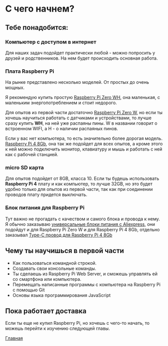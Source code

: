 # С чего начнем?

## Тебе понадобится:

### Компьютер с доступом в интернет

Для наших задач подойдет практически любой - можно попросить у друзей и родственников. На нем будет происходить основная работа.

### Плата Raspberry Pi

На рынке представлено несколько моделей. От простых до очень мощных.

Я рекомендую купить простую [Raspberry Pi Zero WH](https://amperkot.ru/products/minikompyuter_raspberry_pi_zero_wh_wifi_i_bluetooth_40/39171536.html), она маленькая, с маленьким энергопотреблением и стоит недорого.

Для опытов из первой части достаточно [Raspberry Pi Zero W](https://amperkot.ru/products/minikompyuter_raspberry_pi_zero_w____wifi_i_bluetooth_40/24289461.html), но если ты хочешь научиться работать с датчиками и устройствами, то лучше сразу купить **WH**, на ней уже распаяны пины. W в названии говорит о встроенном WIFI, а H - о наличии распаяных пинов.

Если у вас нет компьютера, то есть значительно более дорогая модель.
[Raspberry Pi 4 8Gb](https://amperkot.ru/products/minikompyuter_raspberry_pi_4_model_b__8gb/39108411.html), она так же подойдет для всех опытов, а кроме этого к ней можно подключить монитор, клавиатуру и мышь и работать с ней как с рабочей станцией.

### micro SD карта

Для опытов подойдет от 8GB, класса 10. Если ты будешь использовать **Raspberry Pi 4** плату и как компьютер, то лучше 32GB, но это будет удобно только для опытов из первой части, так как при соединении проводов плату придется выключать.

### Блок питания для Raspberry Pi

Тут важно не прогадать с качеством и самого блока и провода к нему. Я обычно заказываю [универсальные блоки питания с Aliexpress](https://aliexpress.ru/item/4001290502067.html?spm=a2g39.orderlist.0.0.46df4aa6xY2MYE), они подойдут и для Raspberry Pi Zero W и для Raspberry Pi 4 8Gb, отдельно заказывал [Type-C провод для Raspberry Pi 4 8Gb](https://aliexpress.ru/item/4000802127824.html?spm=a2g39.orderlist.0.0.46df4aa6xY2MYE)

## Чему ты научишься в первой части

* Как пользоваться командной строкой.
* Создавать свои консольные команды.
* Ты сделаешь из Raspberry Pi Web Server, и сможешь управлять ей со смартфона или компьютера.
* Перемещать написанные программы с компьютера на Raspberry Pi с помощью Git
* Основы языка программирования JavaScript

## Пока работает доставка

Если ты еще не купил Raspberry Pi, но хочешь с чего-то начать, то можешь перейти к изучению следующей главы.

[Главная](../README.md)
